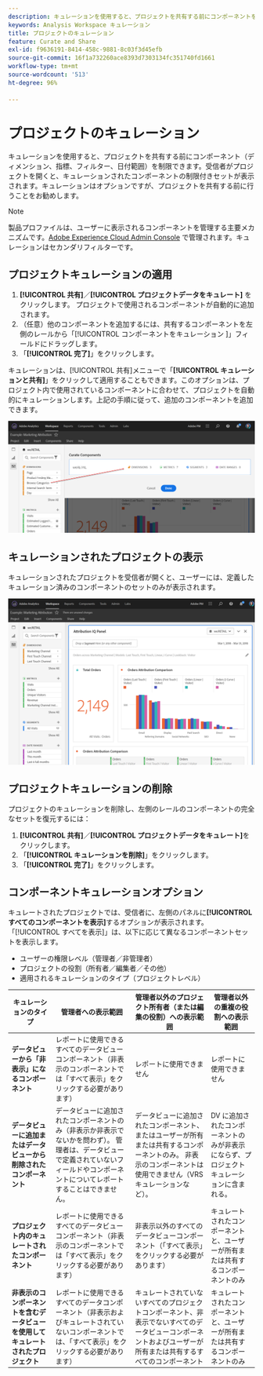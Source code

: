 ```yaml
---
description: キュレーションを使用すると、プロジェクトを共有する前にコンポーネントを制限できます。
keywords: Analysis Workspace キュレーション
title: プロジェクトのキュレーション
feature: Curate and Share
exl-id: f9636191-8414-458c-9881-8c03f3d45efb
source-git-commit: 16f1a732260ace8393d7303134fc351740fd1661
workflow-type: tm+mt
source-wordcount: '513'
ht-degree: 96%

---
```


# プロジェクトのキュレーション

キュレーションを使用すると、プロジェクトを共有する前にコンポーネント（ディメンション、指標、フィルター、日付範囲）を制限できます。受信者がプロジェクトを開くと、キュレーションされたコンポーネントの制限付きセットが表示されます。キュレーションはオプションですが、プロジェクトを共有する前に行うことをお勧めします。

>[!NOTE]
> 製品プロファイルは、ユーザーに表示されるコンポーネントを管理する主要メカニズムです。[Adobe Experience Cloud Admin Console](https://experienceleague.adobe.com/docs/core-services/interface/manage-users-and-products/admin-getting-started.html?lang=ja) で管理されます。キュレーションはセカンダリフィルターです。

## プロジェクトキュレーションの適用

1. **[!UICONTROL 共有]**／**[!UICONTROL プロジェクトデータをキュレート]** をクリックします。
プロジェクトで使用されるコンポーネントが自動的に追加されます。
1. （任意）他のコンポーネントを追加するには、共有するコンポーネントを左側のレールから「[!UICONTROL コンポーネントをキュレーション ]」フィールドにドラッグします。
1. 「**[!UICONTROL 完了]**」をクリックします。

キュレーションは、[!UICONTROL 共有]メニューで「**[!UICONTROL キュレーションと共有]**」をクリックして適用することもできます。このオプションは、プロジェクト内で使用されているコンポーネントに合わせて、プロジェクトを自動的にキュレーションします。上記の手順に従って、追加のコンポーネントを追加できます。

![プロジェクトで使用中のコンポーネントが表示される「コンポーネントをキュレーション」ウィンドウ。](assets/curation-field.png)

## キュレーションされたプロジェクトの表示

キュレーションされたプロジェクトを受信者が開くと、ユーザーには、定義したキュレーション済みのコンポーネントのセットのみが表示されます。

![定義したコンポーネントを示す共有のキュレーションされたプロジェクト。](assets/curate-project.png)

## プロジェクトキュレーションの削除

プロジェクトのキュレーションを削除し、左側のレールのコンポーネントの完全なセットを復元するには：

1. **[!UICONTROL 共有]**／**[!UICONTROL プロジェクトデータをキュレート]**&#x200B;をクリックします。
1. 「**[!UICONTROL キュレーションを削除]**」をクリックします。
1. 「**[!UICONTROL 完了]**」をクリックします。

## コンポーネントキュレーションオプション

キュレートされたプロジェクトでは、受信者に、左側のパネルに&#x200B;**[!UICONTROL すべてのコンポーネントを表示]**&#x200B;するオプションが表示されます。「[!UICONTROL すべてを表示]」は、以下に応じて異なるコンポーネントセットを表示します。

* ユーザーの権限レベル（管理者／非管理者）
* プロジェクトの役割（所有者／編集者／その他）
* 適用されるキュレーションのタイプ（プロジェクトレベル）

| キュレーションのタイプ | 管理者への表示範囲 | 管理者以外のプロジェクト所有者（または編集の役割）への表示範囲 | 管理者以外の重複の役割への表示範囲 |
| --- | --- | --- | --- |
| **データビューから「非表示」になるコンポーネント** | レポートに使用できるすべてのデータビューコンポーネント（非表示のコンポーネントでは「すべて表示」をクリックする必要があります） | レポートに使用できません | レポートに使用できません |
| **データビューに追加またはデータビューから削除されたコンポーネント** | データビューに追加されたコンポーネントのみ（非表示か非表示でないかを問わず）。 管理者は、データビューで定義されていないフィールドやコンポーネントについてレポートすることはできません。 | データビューに追加されたコンポーネント、またはユーザーが所有または共有するコンポーネントのみ。 非表示のコンポーネントは使用できません（VRS キュレーションなど）。 | DV に追加されたコンポーネントのみが非表示にならず、プロジェクトキュレーションに含まれる。 |
| **プロジェクト内のキュレートされたコンポーネント** | レポートに使用できるすべてのデータビューコンポーネント（非表示のコンポーネントでは「すべて表示」をクリックする必要があります） | 非表示以外のすべてのデータビューコンポーネント（「すべて表示」をクリックする必要があります） | キュレートされたコンポーネントと、ユーザーが所有または共有するコンポーネントのみ |
| **非表示のコンポーネントを含むデータビューを使用してキュレートされたプロジェクト** | レポートに使用できるすべてのデータコンポーネント（非表示およびキュレートされていないコンポーネントでは、「すべて表示」をクリックする必要があります） | キュレートされていないすべてのプロジェクトコンポーネント、非表示でないすべてのデータビューコンポーネントおよびユーザーが所有または共有するすべてのコンポーネント | キュレートされたコンポーネントと、ユーザーが所有または共有するコンポーネントのみ |
